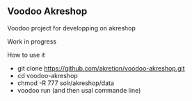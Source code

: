 ## Voodoo Akreshop

Voodoo project for developping on akreshop

Work in progress

How to use it
- git clone https://github.com/akretion/voodoo-akreshop.git
- cd voodoo-akreshop
- chmod -R 777 solr/akreshop/data
- voodoo run (and then usal commande line)
